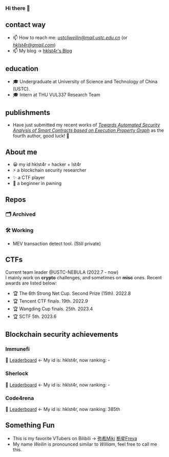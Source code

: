 ### Hi there 👋

<!--
**hklst4r/hklst4r** is a ✨ _special_ ✨ repository because its `README.md` (this file) appears on your GitHub profile.

Here are some ideas to get you started:

- 🔭 I’m currently working on ...
- 🌱 I’m currently learning ...
- 👯 I’m looking to collaborate on ...
- 🤔 I’m looking for help with ...
- 💬 Ask me about ...
- 📫 How to reach me: ...
- 😄 Pronouns: ...
- ⚡ Fun fact: ...
-->
<!-- ![github-stats](https://github-readme-stats.vercel.app/api?username=hklst4r&show_icons=true&line_height=25&hide_title=true)
![langs-stats](https://github-readme-stats.vercel.app/api/top-langs/?username=hklst4r&layout=compact)
 -->
## contact way
- 📫 How to reach me: *ustcliweilin@mail.ustc.edu.cn* (or *hklst4r@gmail.com*)
- 📫 My blog -> [hklst4r's Blog](https://lstarnana7mi.com)

## education

- 🎓 Undergraduate at University of Science and Technology of China (USTC).
- 🎓 Intern at THU VUL337 Research Team

## publishments

- Have just submitted my recent works of [*Towards Automated Security Analysis of Smart Contracts based on Execution Property Graph*](https://arxiv.org/abs/2305.14046) as the fourth author, good luck! 🤞

## About me
- 😀 my id hklst4r = hacker + lst4r
- ⚡ a blockchain security researcher
- ✨ a CTF player
- 🌱 a beginner in pwning

## Repos

### 🗂️ Archived

### 🛠️ Working
- MEV transaction detect tool. (Still private)

## CTFs
Current team leader @USTC-NEBULA (2022.7 - now)\
I mainly work on **crypto** challenges, and sometimes on **misc** ones. Recent awards are listed below:
- 🏆 The 6th Strong Net Cup. Second Prize (15th). 2022.8
- 🏆 Tencent CTF finals. 19th. 2022.9
- 🏆 Wangding Cup finals. 25th. 2023.4
- 🏆 SCTF 5th. 2023.6

## Blockchain security achievements

### Immunefi
🥇 [Leaderboard](https://immunefi.com/leaderboard/) <- My id is: hklst4r, now ranking: -

### Sherlock
🥇 [Leaderboard](https://app.sherlock.xyz/audits/leaderboard) <- My id is: hklst4r, now ranking: -

### Code4rena
🥇 [Leaderboard](https://code4rena.com/leaderboard) <- My id is: hklst4r, now ranking: 385th

## Something Fun
- This is my favorite VTubers on Bilibili -> [弥希Miki](https://space.bilibili.com/477317922) [栀星Freya](https://live.bilibili.com/27413946)
- My name *Weilin* is pronounced similar to *William*, feel free to call me this.


